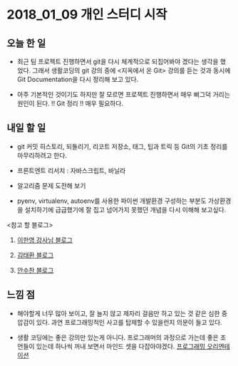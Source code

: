 # 2018_01_09 개인 스터디 시작

## 오늘 한 일

- 최근 팀 프로젝트 진행하면서 git을 다시 체계적으로 되집어봐야 겠다는 생각을 했었다. 그래서 생활코딩의 git 강의 중에 <지옥에서 온 Git> 강의를 듣는 것과 동시에 Git Documentation을 다시 정리해 보고 있다.

- 아주 기본적인 것이기도 하지만 잘 모르면 프로젝트 진행하면서 매우 삐그덕 거리는 원인이 된다. !! Git 정리 !! 매우 필요하다.

## 내일 할 일

- git 커밋 히스토리, 되돌리기, 리코트 저장소, 태그, 팁과 트릭 등 Git의 기초 정리를 마무리하려고 한다.

- 프론트엔트 리서치 : 자바스크립트, 바닐라

- 알고리즘 문제 도전해 보기

- pyenv, virtualenv, autoenv를 사용한 파이썬 개발환경 구성하는 부분도 가상환경을 설치하기에 급급했기에 잘 집고 넘어가지 못했던 개념을 다시 이해해 보고싶다.

<참고 할 블로그>

1. [이한영 강사님 블로그](https://lhy.kr/configuring-the-python-development-environment-with-pyenv-and-virtualenv)

2. [김태환 블로그](http://taewan.kim/post/python_virtual_env/)

3. [안수찬 블로그](https://ansuchan.com/how-to-set-python-dev-env/)



## 느낌 점

- 해야할게 너무 많아 보이고, 잘 늘지 않고 제자리 걸음만 하고 있는 것 같은 심한 중압감이 있다. 과연 프로그래밍적인 사고를 탑제할 수 있을런지 의문이 들고 있다.

- 생활 코딩에는 좋은 강의만 있는게 아니다. 프로그래머의 과정으로 가는데 좋은 조언들이 있는데 하나씩 꺼내 보면서 마인드 셋을 다잡아야겠다. [프로그래밍 오리엔테이션](https://opentutorials.org/course/1189/6341)
